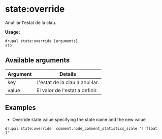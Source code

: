 # state:override
Anul·lar l'estat de la clau.

**Usage:**
```
drupal state:override [arguments]
sto
```

## Available arguments
Argument | Details
---------|-------------
key | L'estat de la clau a anul·lar.
value | El valor de l'estat a definir.

## Examples
* Override state value specifying the state name and the new value
```
drupal state:override  comment.node_comment_statistics_scale "!!float 1"
```
